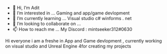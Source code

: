 - 👋 Hi, I’m Adit
- 👀 I’m interested in ... Gaming and app/game devlopment
- 🌱 I’m currently learning ... Visual studio c# winforms . net
- 💞️ I’m looking to collaborate on ...
- 📫 How to reach me ... My Discord : mintseeker312#0630

<!---
ADIT011007/ADIT011007 is a ✨ special ✨ repository because its `README.md` (this file) appears on your GitHub profile.
You can click the Preview link to take a look at your changes.
--->Hi everyone i am a freshe in App and Game devlopment , currently working on visual studio and Unreal Engine 4for creating my projects
